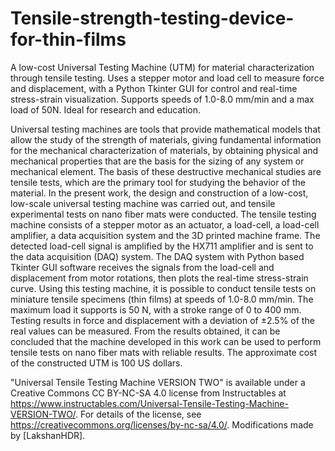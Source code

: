 # Tensile-strength-testing-device-for-thin-films
A low-cost Universal Testing Machine (UTM) for material characterization through tensile testing. Uses a stepper motor and load cell to measure force and displacement, with a Python Tkinter GUI for control and real-time stress-strain visualization. Supports speeds of 1.0-8.0 mm/min and a max load of 50N. Ideal for research and education.

Universal testing machines are tools that provide mathematical models that allow the study of the strength of materials, giving fundamental information for the mechanical characterization of materials, by obtaining physical and mechanical properties that are the basis for the sizing of any system or mechanical element. The basis of these destructive mechanical studies are tensile tests, which are the primary tool for studying the behavior of the material. In the present work, the design and construction of a low-cost, low-scale universal testing machine was carried out, and tensile experimental tests on nano fiber mats were conducted. The tensile testing machine consists of a stepper motor as an actuator, a load-cell, a load-cell amplifier, a data acquisition system and the 3D printed machine frame. The detected load-cell signal is amplified by the HX711 amplifier and is sent to the data acquisition (DAQ) system. The DAQ system with Python based Tkinter GUI software receives the signals from the load-cell and displacement from motor rotations, then plots the real-time stress-strain curve. Using this testing machine, it is possible to conduct tensile tests on miniature tensile specimens (thin films) at speeds of 1.0-8.0 mm/min. The maximum load it supports is 50 N, with a stroke range of 0 to 400 mm. Testing results in force and displacement with a deviation of ±2.5% of the real values can be measured. From the results obtained, it can be concluded that the machine developed in this work can be used to perform tensile tests on nano fiber mats with reliable results. The approximate cost of the constructed UTM is 100 US dollars.

"Universal Tensile Testing Machine VERSION TWO" is available under a Creative Commons CC BY-NC-SA 4.0 license from Instructables at https://www.instructables.com/Universal-Tensile-Testing-Machine-VERSION-TWO/. For details of the license, see https://creativecommons.org/licenses/by-nc-sa/4.0/. Modifications made by [LakshanHDR].
